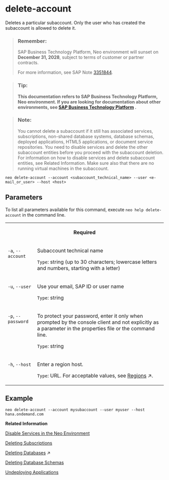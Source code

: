 <!-- loio8bd95529c8ae4ccf883095c5f43e38e1 -->

# delete-account

Deletes a particular subaccount. Only the user who has created the subaccount is allowed to delete it.



> ### Remember:  
> SAP Business Technology Platform, Neo environment will sunset on **December 31, 2028**, subject to terms of customer or partner contracts.
> 
> For more information, see SAP Note [3351844](https://me.sap.com/notes/3351844).

> ### Tip:  
> **This documentation refers to SAP Business Technology Platform, Neo environment. If you are looking for documentation about other environments, see [SAP Business Technology Platform](https://help.sap.com/docs/btp/sap-business-technology-platform/sap-business-technology-platform?version=Cloud) .**



> ### Note:  
> You cannot delete a subaccount if it still has associated services, subscriptions, non-shared database systems, database schemas, deployed applications, HTML5 applications, or document service repositories. You need to disable services and delete the other subaccount entities before you proceed with the subaccount deletion. For information on how to disable services and delete subaccount entities, see Related Information. Make sure also that there are no running virtual machines in the subaccount.



```
neo delete-account --account <subaccount_technical_name> --user <e-mail_or_user> --host <host>
```



## Parameters

To list all parameters available for this command, execute `neo help delete-account` in the command line.


<table>
<tr>
<th valign="top" colspan="2">

Required

</th>
</tr>
<tr>
<td valign="top">

`-a`, `--account`

</td>
<td valign="top">

Subaccount technical name

`Type`: string \(up to 30 characters; lowercase letters and numbers, starting with a letter\)

</td>
</tr>
<tr>
<td valign="top">

`-u`, `--user`

</td>
<td valign="top">

Use your email, SAP ID or user name

`Type`: string

</td>
</tr>
<tr>
<td valign="top">

`-p`, `--password`

</td>
<td valign="top">

To protect your password, enter it only when prompted by the console client and not explicitly as a parameter in the properties file or the command line.

`Type`: string

</td>
</tr>
<tr>
<td valign="top">

`-h`, `--host`

</td>
<td valign="top">

Enter a region host.

`Type`: URL. For acceptable values, see [Regions](https://help.sap.com/viewer/65de2977205c403bbc107264b8eccf4b/Cloud/en-US/350356d1dc314d3199dca15bd2ab9b0e.html "You can deploy applications in different regions. Each region represents a geographical location (for example, Europe, US East) where applications, data, or services are hosted.") :arrow_upper_right:.

</td>
</tr>
</table>



## Example

```
neo delete-account --account mysubaccount --user myuser --host hana.ondemand.com
```

**Related Information**  


[Disable Services in the Neo Environment](../30-development-neo/using-services-in-the-neo-environment-a32d3d5.md#loiobb93d85070b14ac280f57fbee6044a73 "In the Neo environment, you might need to disable services so that they are not available to subaccount members.")

[Deleting Subscriptions](unsubscribe-862d00e.md "Removes the subscription to a provider Java application from a consumer subaccount.")

[Deleting Databases](https://help.sap.com/viewer/d4790b2de2f4429db6f3dff54e4d7b3a/Cloud/en-US/6cc1db5f30214321833fc8ca77e4ee8f.html "An overview of the different tasks you can perform to administer databases in the Neo environment.") :arrow_upper_right:

[Deleting Database Schemas](delete-schema-82a9911.md "This command deletes the specified schema, including all data it contains. A schema cannot be deleted if it is still bound to an application. To enforce the deletion, use the force parameter but bear in mind that this will also delete all bindings that still exist.")

[Undeploying Applications](undeploy-7e09b85.md "Undeploying an application removes it from SAP BTP. To undeploy an application, you have to stop it first.")

